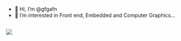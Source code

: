 - 👋 Hi, I’m @gfgafn
- 👀 I’m interested in Front end, Embedded and Computer Graphics...
<!---
- 🌱 I’m currently learning ...
- 💞️ I’m looking to collaborate on ...
- 📫 How to reach me ...
--->

##

<p>
   <img align="center"
     src="https://github-readme-stats.vercel.app/api/top-langs/?username=gfgafn&layout=compact&hide=html,css&hide_border=true&langs_count=10" />
</p>

<!---
gfgafn/gfgafn is a ✨ special ✨ repository because its `README.md` (this file) appears on your GitHub profile.
You can click the Preview link to take a look at your changes.
--->

